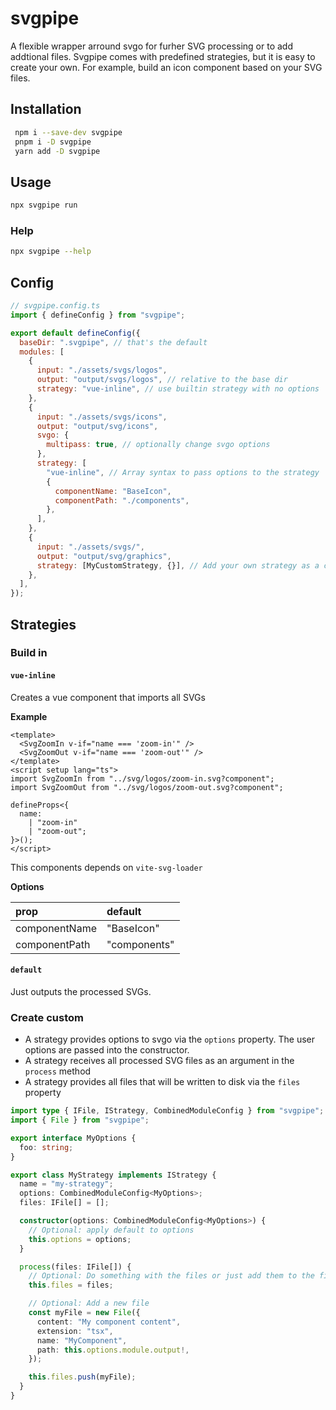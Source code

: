 # svgpipe

A flexible wrapper arround svgo for furher SVG processing or to add addtional files. Svgpipe comes with predefined strategies, but it is easy to create your own. For example, build an icon component based on your SVG files.

## Installation

```bash
 npm i --save-dev svgpipe
 pnpm i -D svgpipe
 yarn add -D svgpipe
```

## Usage

```bash
npx svgpipe run
```

### Help

```bash
npx svgpipe --help
```

## Config

```JavaScript
// svgpipe.config.ts
import { defineConfig } from "svgpipe";

export default defineConfig({
  baseDir: ".svgpipe", // that's the default
  modules: [
    {
      input: "./assets/svgs/logos",
      output: "output/svgs/logos", // relative to the base dir
      strategy: "vue-inline", // use builtin strategy with no options
    },
    {
      input: "./assets/svgs/icons",
      output: "output/svg/icons",
      svgo: {
        multipass: true, // optionally change svgo options
      },
      strategy: [
        "vue-inline", // Array syntax to pass options to the strategy
        {
          componentName: "BaseIcon",
          componentPath: "./components",
        },
      ],
    },
    {
      input: "./assets/svgs/",
      output: "output/svg/graphics",
      strategy: [MyCustomStrategy, {}], // Add your own strategy as a class
    },
  ],
});

```

## Strategies

### Build in

#### `vue-inline`

Creates a vue component that imports all SVGs

**Example**

```Vue
<template>
  <SvgZoomIn v-if="name === 'zoom-in'" />
  <SvgZoomOut v-if="name === 'zoom-out'" />
</template>
<script setup lang="ts">
import SvgZoomIn from "../svg/logos/zoom-in.svg?component";
import SvgZoomOut from "../svg/logos/zoom-out.svg?component";

defineProps<{
  name:
    | "zoom-in"
    | "zoom-out";
}>();
</script>
```

This components depends on `vite-svg-loader`

**Options**

| prop          | default      |
| :------------ | :----------- |
| componentName | "BaseIcon"   |
| componentPath | "components" |

#### `default`
Just outputs the processed SVGs.

### Create custom

- A strategy provides options to svgo via the `options` property. The user options are passed into the constructor.
- A strategy receives all processed SVG files as an argument in the `process` method
- A strategy provides all files that will be written to disk via the `files` property

```TypeScript
import type { IFile, IStrategy, CombinedModuleConfig } from "svgpipe";
import { File } from "svgpipe";

export interface MyOptions {
  foo: string;
}

export class MyStrategy implements IStrategy {
  name = "my-strategy";
  options: CombinedModuleConfig<MyOptions>;
  files: IFile[] = [];

  constructor(options: CombinedModuleConfig<MyOptions>) {
    // Optional: apply default to options
    this.options = options;
  }

  process(files: IFile[]) {
    // Optional: Do something with the files or just add them to the files array
    this.files = files;

    // Optional: Add a new file
    const myFile = new File({
      content: "My component content",
      extension: "tsx",
      name: "MyComponent",
      path: this.options.module.output!,
    });

    this.files.push(myFile);
  }
}
```
